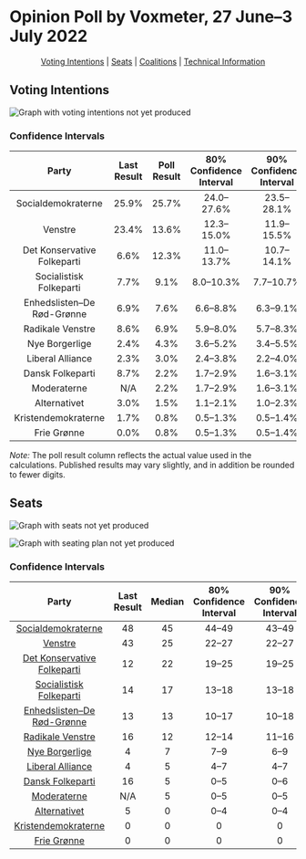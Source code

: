 # Opinion Poll by Voxmeter, 27 June–3 July 2022

<p align="center"><a href="#voting-intentions">Voting Intentions</a> | <a href="#seats">Seats</a> | <a href="#coalitions">Coalitions</a> | <a href="#technical-information">Technical Information</a></p>

## Voting Intentions

![Graph with voting intentions not yet produced](2022-07-03-Voxmeter.png "Voting Intentions")

### Confidence Intervals

| Party | Last Result | Poll Result | 80% Confidence Interval | 90% Confidence Interval | 95% Confidence Interval | 99% Confidence Interval |
|:-----:|:-----------:|:-----------:|:-----------------------:|:-----------------------:|:-----------------------:|:-----------------------:|
| Socialdemokraterne | 25.9% | 25.7% | 24.0–27.6% |23.5–28.1% |23.1–28.5% |22.3–29.4% |
| Venstre | 23.4% | 13.6% | 12.3–15.0% |11.9–15.5% |11.6–15.8% |11.0–16.6% |
| Det Konservative Folkeparti | 6.6% | 12.3% | 11.0–13.7% |10.7–14.1% |10.4–14.4% |9.8–15.2% |
| Socialistisk Folkeparti | 7.7% | 9.1% | 8.0–10.3% |7.7–10.7% |7.4–11.0% |7.0–11.7% |
| Enhedslisten–De Rød-Grønne | 6.9% | 7.6% | 6.6–8.8% |6.3–9.1% |6.1–9.4% |5.7–10.0% |
| Radikale Venstre | 8.6% | 6.9% | 5.9–8.0% |5.7–8.3% |5.5–8.6% |5.1–9.2% |
| Nye Borgerlige | 2.4% | 4.3% | 3.6–5.2% |3.4–5.5% |3.2–5.7% |2.9–6.2% |
| Liberal Alliance | 2.3% | 3.0% | 2.4–3.8% |2.2–4.0% |2.1–4.3% |1.8–4.7% |
| Dansk Folkeparti | 8.7% | 2.2% | 1.7–2.9% |1.6–3.1% |1.4–3.3% |1.2–3.7% |
| Moderaterne | N/A | 2.2% | 1.7–2.9% |1.6–3.1% |1.4–3.3% |1.2–3.7% |
| Alternativet | 3.0% | 1.5% | 1.1–2.1% |1.0–2.3% |0.9–2.5% |0.7–2.8% |
| Kristendemokraterne | 1.7% | 0.8% | 0.5–1.3% |0.5–1.4% |0.4–1.6% |0.3–1.8% |
| Frie Grønne | 0.0% | 0.8% | 0.5–1.3% |0.5–1.4% |0.4–1.6% |0.3–1.8% |

*Note:* The poll result column reflects the actual value used in the calculations. Published results may vary slightly, and in addition be rounded to fewer digits.

## Seats

![Graph with seats not yet produced](2022-07-03-Voxmeter-seats.png "Seats")

![Graph with seating plan not yet produced](2022-07-03-Voxmeter-seating-plan.png "Seating Plan")

### Confidence Intervals

| Party | Last Result | Median | 80% Confidence Interval | 90% Confidence Interval | 95% Confidence Interval | 99% Confidence Interval |
|:-----:|:-----------:|:------:|:-----------------------:|:-----------------------:|:-----------------------:|:-----------------------:|
| <a href="#socialdemokraterne">Socialdemokraterne</a> | 48 | 45 | 44–49 |43–49 |42–52 |40–53 |
| <a href="#venstre">Venstre</a> | 43 | 25 | 22–27 |22–27 |22–28 |20–30 |
| <a href="#det-konservative-folkeparti">Det Konservative Folkeparti</a> | 12 | 22 | 19–25 |19–25 |19–25 |18–27 |
| <a href="#socialistisk-folkeparti">Socialistisk Folkeparti</a> | 14 | 17 | 13–18 |13–18 |13–19 |13–21 |
| <a href="#enhedslisten–de-rød-grønne">Enhedslisten–De Rød-Grønne</a> | 13 | 13 | 10–17 |10–18 |10–18 |10–18 |
| <a href="#radikale-venstre">Radikale Venstre</a> | 16 | 12 | 12–14 |11–16 |10–16 |9–16 |
| <a href="#nye-borgerlige">Nye Borgerlige</a> | 4 | 7 | 7–9 |6–9 |6–10 |5–12 |
| <a href="#liberal-alliance">Liberal Alliance</a> | 4 | 5 | 4–7 |4–7 |4–7 |4–8 |
| <a href="#dansk-folkeparti">Dansk Folkeparti</a> | 16 | 5 | 0–5 |0–6 |0–6 |0–7 |
| <a href="#moderaterne">Moderaterne</a> | N/A | 5 | 0–5 |0–5 |0–6 |0–7 |
| <a href="#alternativet">Alternativet</a> | 5 | 0 | 0–4 |0–4 |0–4 |0–5 |
| <a href="#kristendemokraterne">Kristendemokraterne</a> | 0 | 0 | 0 |0 |0 |0 |
| <a href="#frie-grønne">Frie Grønne</a> | 0 | 0 | 0 |0 |0 |0 |


